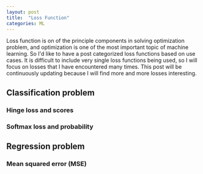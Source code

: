 ```yaml
---
layout: post
title:  "Loss Function"
categories: ML
---
```


Loss function is on of the principle components in solving optimization problem, and optimization is one of the most important topic of machine learning. So I'd like to have a post categorized loss functions based on use cases. It is difficult to include very single loss functions being used, so I will focus on losses that I have encountered many times. This post will be continuously updating because I will find more and more losses interesting.

## Classification problem

### Hinge loss and scores

### Softmax loss and probability


## Regression problem

### Mean squared error (MSE)
